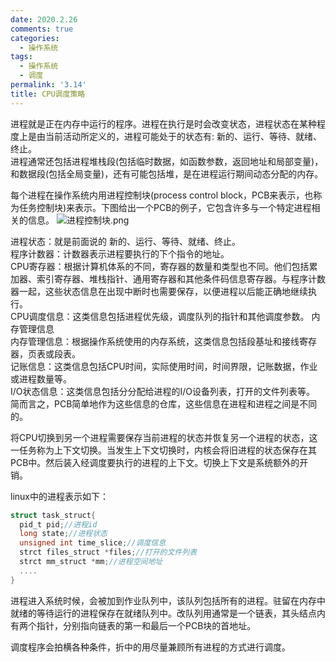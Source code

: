 ```yaml
---
date: 2020.2.26
comments: true
categories:
  - 操作系统
tags:
  - 操作系统
  - 调度
permalink: '3.14'
title: CPU调度策略
---
```

进程就是正在内存中运行的程序。进程在执行是时会改变状态，进程状态在某种程度上是由当前活动所定义的，进程可能处于的状态有: 新的、运行、等待、就绪、终止。  
进程通常还包括进程堆栈段(包括临时数据，如函数参数，返回地址和局部变量)，和数据段(包括全局变量)，还有可能包括堆，是在进程运行期间动态分配的内存。

每个进程在操作系统内用进程控制块(process control block，PCB来表示，也称为任务控制块)来表示。下图给出一个PCB的例子，它包含许多与一个特定进程相关的信息。
![进程控制块.png](https://i.loli.net/2020/03/12/L2QksTh68ieOnPX.png)

进程状态：就是前面说的 新的、运行、等待、就绪、终止。  
程序计数器：计数器表示进程要执行的下个指令的地址。  
CPU寄存器：根据计算机体系的不同，寄存器的数量和类型也不同。他们包括累加器、索引寄存器、堆栈指针、通用寄存器和其他条件码信息寄存器。与程序计数器一起，这些状态信息在出现中断时也需要保存，以便进程以后能正确地继续执行。  
CPU调度信息：这类信息包括进程优先级，调度队列的指针和其他调度参数。
内存管理信息  
内存管理信息：根据操作系统使用的内存系统，这类信息包括段基址和接线寄存器，页表或段表。  
记账信息：这类信息包括CPU时间，实际使用时间，时间界限，记账数据，作业或进程数量等。  
I/O状态信息：这类信息包括分分配给进程的I/O设备列表，打开的文件列表等。  
简而言之，PCB简单地作为这些信息的仓库，这些信息在进程和进程之间是不同的。  

将CPU切换到另一个进程需要保存当前进程的状态并恢复另一个进程的状态，这一任务称为上下文切换。当发生上下文切换时，内核会将旧进程的状态保存在其PCB中。然后装入经调度要执行的进程的上下文。切换上下文是系统额外的开销。  

linux中的进程表示如下：  

```c
struct task_struct{
  pid_t pid;//进程id
  long state;//进程状态
  unsigned int time_slice;//调度信息
  strct files_struct *files;//打开的文件列表
  strct mm_struct *mm;//进程空间地址
  ....
}
```

进程进入系统时候，会被加到作业队列中，该队列包括所有的进程。驻留在内存中就绪的等待运行的进程保存在就绪队列中。改队列用通常是一个链表，其头结点内有两个指针，分别指向链表的第一和最后一个PCB块的首地址。  

调度程序会拍横各种条件，折中的用尽量兼顾所有进程的方式进行调度。
